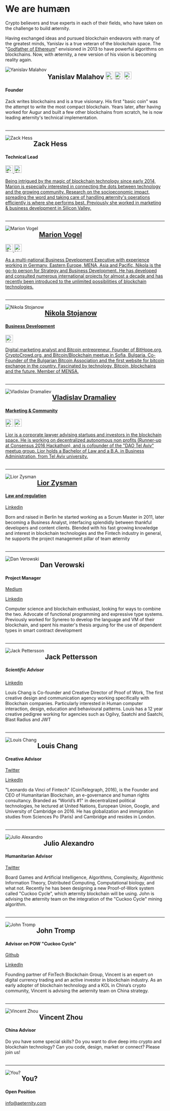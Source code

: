 # We are humæn

Crypto believers and true experts in each of their fields, who have taken on the challenge to build æternity.

Having exchanged ideas and pursued blockchain endeavors with many of the greatest minds, Yanislav is a true veteran of the blockchain space. The "<a href="https://medium.com/@yanislav/king-of-bitcoin-godfather-of-ethereum-a9af9ecf56d5" target="_blank">Godfather of Ethereum</a>" envisioned in 2013 to have powerful algorithms on blockchains. Now, with æternity, a new version of his vision is becoming reality again.

<img align="left" src="http://www.aeternity.com/user/pages/01.home/_10.team/yanislav.jpg" alt="Yanislav Malahov">

## Yanislav Malahov <a target="_blank" href="https://medium.com/@yanislav"><img alt="Medium" src="https://image.flaticon.com/icons/png/512/174/174858.png" height="24" /></a> <a target="_blank" href="https://twitter.com/@noyyy"><img alt="Twitter" src="https://cdn1.iconfinder.com/data/icons/logotypes/32/twitter-128.png" height="24" /></a> <a target="_blank" href="https://github.com/keypair"><img alt="Github" src="https://image.flaticon.com/icons/svg/25/25231.svg" height="24" /></a>
#### Founder

Zack writes blockchains and is a true visionary. His first "basic coin" was the attempt to write the most compact blockchain.
Years later, after having worked for Augur and built a few other blockchains from scratch, he is now leading æternity's technical implementation.
<table></table>

***
<img align="left" src="http://www.aeternity.com/user/pages/01.home/_10.team/zack.png" alt="Zack Hess" />

## Zack Hess
#### Technical Lead
<a target="_blank" href="https://twitter.com/zack_bitcoin"><img alt="Twitter" src="https://cdn1.iconfinder.com/data/icons/logotypes/32/twitter-128.png" height="24" />
</a> <a target="_blank" href="https://github.com/zack-bitcoin"><img alt="Github" src="https://image.flaticon.com/icons/svg/25/25231.svg" height="24" />

Being intrigued by the magic of blockchain technology since early 2014, Marion is especially interested in connecting the dots between technology and the growing community. Research on the socioeconomic impact, spreading the word and taking care of handling æternity's operations efficiently is where she performs best. Previously she worked in marketing &amp; business development in Silicon Valley.
<table></table>

***
<img align="left" src="http://www.aeternity.com/user/pages/01.home/_10.team/marion.png" alt="Marion Vogel" />

## Marion Vogel
<a target="_blank" href="https://twitter.com/marionmiaume"><img alt="Twitter" src="https://cdn1.iconfinder.com/data/icons/logotypes/32/twitter-128.png" height="24" />
<a target="_blank" href="https://www.linkedin.com/in/marionvogel/"><img alt="Linkedin" src="https://cdn4.iconfinder.com/data/icons/social-media-free-13/32/Linkedin_social_media_logo-128.png" height="24" />

As a multi-national Business Development Executive with experience working in Germany, Eastern Europe, MENA, Asia and Pacific, Nikola is the go-to person for Strategy and Business Development. He has developed and consulted numerous international projects for almost a decade and has recently been introduced to the unlimited possibilities of blockchain technologies.
<table></table>

***

<img align="left" src="http://www.aeternity.com/user/pages/01.home/_10.team/nikola.png" alt="Nikola Stojanow">

## Nikola Stojanow
#### Business Development
<a target="_blank" href="https://www.linkedin.com/in/nikola-stojanow-46478518?trk=nav_responsive_tab_profile"><img alt="Linkedin" src="https://cdn4.iconfinder.com/data/icons/social-media-free-13/32/Linkedin_social_media_logo-128.png" height="24" />


Digital marketing analyst and Bitcoin entrepreneur. Founder of BitHope.org, CryptoCrowd.org, and Bitcoin/Blockchain meetup in Sofia, Bulgaria. Co-Founder of the Bulgarian Bitcoin Association and the first website for bitcoin exchange in the country. Fascinated by technology, Bitcoin, blockchains and the future. Member of MENSA.
<table></table>

***

 <img align="left" src="http://www.aeternity.com/user/pages/01.home/_10.team/vlad.png" alt="Vladislav Dramaliev">

## Vladislav Dramaliev
#### Marketing & Community
<a target="_blank" href="https://medium.com/@BitHope.org"><img alt="Medium" src="https://image.flaticon.com/icons/png/512/174/174858.png" height="24" /></a>
<a target="_blank" href="https://www.linkedin.com/in/dramaliev/"><img alt="Linkedin" src="https://cdn4.iconfinder.com/data/icons/social-media-free-13/32/Linkedin_social_media_logo-128.png" height="24" />


Lior is a corporate lawyer advising startups and investors in the blockchain space.
He is working on decentralized autonomous non profits (Runner-up at Consensus 2016 Hackathon), and is cofounder of the "DAO Tel Aviv" meetup group. Lior holds a Bachelor of Law and a B.A. in Business Administration, from Tel Aviv university.
<table></table>

***

 <img align="left" src="http://www.aeternity.com/user/pages/01.home/_10.team/lior.png" alt="Lior Zysman">

## Lior Zysman
#### Law and regulation

<a target="_blank" href="https://www.linkedin.com/in/lior-zysman-2977963">Linkedin</a>

Born and raised in Berlin he started working as a Scrum Master in 2011, later becoming a Business Analyst, interfacing splendidly between thankful developers and content clients.
Blended with his fast growing knowledge and interest in blockchain technologies and the Fintech industry in general, he supports the project management pillar of team æternity
<table></table>

***

 <img align="left" src="http://www.aeternity.com/user/pages/01.home/_10.team/dan.png" alt="Dan Verowski">

## Dan Verowski
#### Project Manager

<a target="_blank" href="https://medium.com/@DanMercurius">Medium</a>

<a target="_blank" href="https://www.linkedin.com/in/dan-verowski-89120511/">Linkedin</a>

Computer science and blockchain enthusiast, looking for ways to combine the two. Advocate of functional programming and expressive type systems. Previously worked for Synereo to develop the language and VM of their blockchain, and spent his master's thesis arguing for the use of dependent types in smart contract development
<table></table>

***

 <img align="left" src="http://www.aeternity.com/user/pages/01.home/_10.team/jack.png" alt="Jack Pettersson">

## Jack Pettersson
##### Scientific Advisor

<a target="_blank" href="https://www.linkedin.com/in/jackpettersson/">Linkedin</a>

Louis Chang is Co-founder and Creative Director of Proof of Work, The first creative design and communication agency working specifically with Blockchain companies.
Particularly interested in Human computer interaction, design, education and behavioural patterns. Louis has a 12 year creative pedigree working for agencies such as Ogilvy, Saatchi and Saatchi, Blast Radius and JWT
<table></table>

***

 <img align="left" src="http://www.aeternity.com/user/pages/01.home/_10.team/louis.png" alt="Louis Chang">

## Louis Chang
#### Creative Advisor

<a target="_blank" href="https://twitter.com/louissschang">Twitter</a>

<a target="_blank" href="https://uk.linkedin.com/in/louisc">LinkedIn</a>

"Leonardo da Vinci of Fintech" (CoinTelegraph, 2016), is the Founder and CEO of Humanitarian Blockchain, an e-governance and human rights consultancy. Branded as “World’s #1" in decentralized political technologies, he lectured at United Nations, European Union, Google, and University of Cambridge on 2016. He has globalization and immigration studies from Sciences Po (Paris) and Cambridge and resides in London.
<table></table>

***

 <img align="left" src="http://www.aeternity.com/user/pages/01.home/_10.team/julio.png" alt="Julio Alexandro">

## Julio Alexandro
#### Humanitarian Advisor

<a target="_blank" href="https://twitter.com/julioalexo?lang=de">Twitter</a>

Board Games and Artificial Intelligence, Algorithms, Complexity, Algorithmic Information Theory, Distributed Computing, Computational biology, and what not.
Recently he has been designing a new Proof-of-Work system called "Cuckoo Cycle", which æternity blockchain will be using. John is advising the æternity team on the integration of the "Cuckoo Cycle" mining algorithm.
<table></table>

***

 <img align="left" src="http://www.aeternity.com/user/pages/01.home/_10.team/john.png" alt="John Tromp">

## John Tromp
#### Advisor on POW "Cuckoo Cycle"

<a target="_blank" href="https://tromp.github.io/">Github</a>

<a target="_blank" href="https://www.linkedin.com/in/john-tromp-b1601b8/">LinkedIn</a>

Founding partner of FinTech Blockchain Group, Vincent is an expert on digital currency trading and an active investor in blockchain industry. As an early adopter of blockchain technology and a KOL in China’s crypto community, Vincent is advising the aeternity team on China strategy.
<table></table>

***
 <img align="left" src="http://www.aeternity.com/user/pages/01.home/_10.team/vincent.png" alt="Vincent Zhou">

## Vincent Zhou
#### China Advisor

Do you have some special skills? Do you want to dive deep into crypto and blockchain technology? Can you code, design, market or connect? Please join us!
<table></table>

***

 <img align="left" src="http://www.aeternity.com/user/pages/01.home/_10.team/you.png" alt="You?">

## You?
#### Open Position
info@aeternity.com